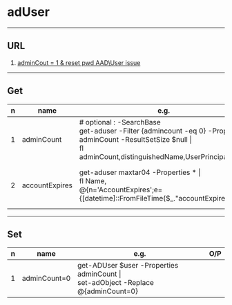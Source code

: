 # adUser

---

## URL
1. [adminCout = 1 & reset pwd AAD\User issue](https://appds.uk/blog/azure-ad-user-password-reset-issues)

---

## Get
|n|name|e.g.|O/P|
|-|----|----|---|
|1|adminCount|# optional : -SearchBase <br/>get-aduser -Filter {admincount -eq 0} -Properties adminCount -ResultSetSize $null \|<br/> fl adminCount,distinguishedName,UserPrincipalName|
|2|accountExpires|get-aduser maxtar04 -Properties * \|<br/>fl Name,<br/>@{n='AccountExpires';e={[datetime]::FromFileTime($_."accountExpires")}}|Name : Max Tarte<br/>AccountExpires: 12-04-21 00:00:00|

---

## Set
|n|name|e.g.|O/P|
|-|----|----|---|
|1|adminCount=0| get-ADUser $user -Properties adminCount \|<br/> set-adObject -Replace @{adminCount=0}|
